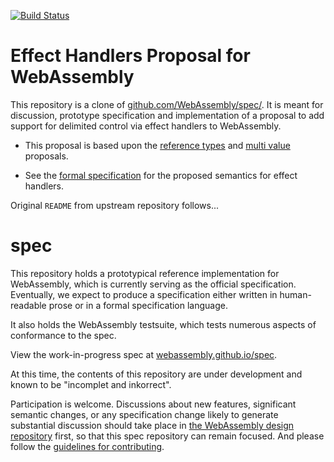 [![Build Status](https://travis-ci.org/WebAssembly/reference-types.svg?branch=master)](https://travis-ci.org/WebAssembly/reference-types)

# Effect Handlers Proposal for WebAssembly

This repository is a clone of [github.com/WebAssembly/spec/](https://github.com/WebAssembly/spec/).
It is meant for discussion, prototype specification and implementation of a proposal to add support for delimited control via effect handlers to WebAssembly.

* This proposal is based upon the [reference types](https://github.com/webassembly/reference-types) and [multi value](https://github.com/webassembly/multi-value) proposals.

* See the [formal specification](https://github.com/effect-handlers/wasm-effect) for the proposed semantics for effect handlers.

Original `README` from upstream repository follows...

# spec

This repository holds a prototypical reference implementation for WebAssembly,
which is currently serving as the official specification. Eventually, we expect
to produce a specification either written in human-readable prose or in a formal
specification language.

It also holds the WebAssembly testsuite, which tests numerous aspects of
conformance to the spec.

View the work-in-progress spec at [webassembly.github.io/spec](https://webassembly.github.io/spec/).

At this time, the contents of this repository are under development and known
to be "incomplet and inkorrect".

Participation is welcome. Discussions about new features, significant semantic
changes, or any specification change likely to generate substantial discussion
should take place in
[the WebAssembly design repository](https://github.com/WebAssembly/design)
first, so that this spec repository can remain focused. And please follow the
[guidelines for contributing](Contributing.md).
